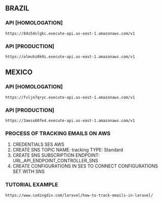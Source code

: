 ## BRAZIL

### API [HOMOLOGATION]

```
https://84z54slgkc.execute-api.us-east-1.amazonaws.com/v1
```

### API [PRODUCTION]

```
https://olmuhz0k9i.execute-api.us-east-1.amazonaws.com/v1
```

## MEXICO

### API [HOMOLOGATION]

```
https://fvljn7qryc.execute-api.us-east-1.amazonaws.com/v1
```

### API [PRODUCTION]

```
https://3aesx60fe4.execute-api.us-east-1.amazonaws.com/v1
```

### PROCESS OF TRACKING EMAILS ON AWS

1. CREDENTIALS SES AWS
2. CREATE SNS TOPIC
   NAME: tracking
   TYPE: Standard
3. CREATE SNS SUBSCRIPTION
   ENDPOINT: URL_API_ENDPOINT_CONTROLLER_SNS
4. CREATE CONFIGURATIONS IN SES TO CONNECT CONFIGURATIONS SET WITH SNS

### TUTORIAL EXAMPLE

```
https://www.codingdiv.com/laravel/how-to-track-emails-in-laravel/
```
